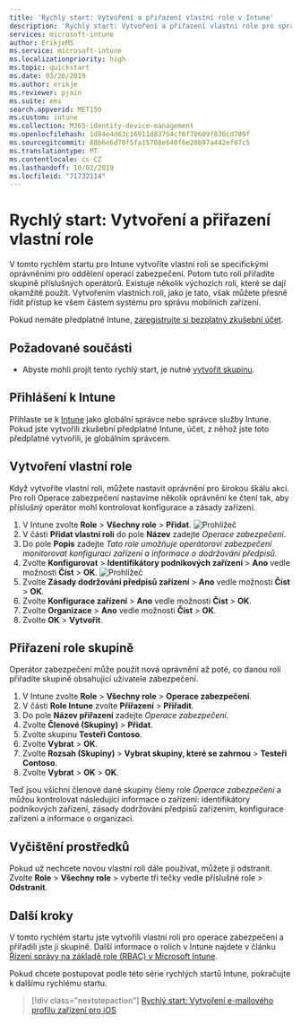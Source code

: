 ```yaml
---
title: 'Rychlý start: Vytvoření a přiřazení vlastní role v Intune'
description: 'Rychlý start: Vytvoření a přiřazení vlastní role pro správce vzdáleného zařízení'
services: microsoft-intune
author: ErikjeMS
ms.service: microsoft-intune
ms.localizationpriority: high
ms.topic: quickstart
ms.date: 03/26/2019
ms.author: erikje
ms.reviewer: pjain
ms.suite: ems
search.appverid: MET150
ms.custom: intune
ms.collection: M365-identity-device-management
ms.openlocfilehash: 1d84e4d63c16911d83754cf6f70609f830cd709f
ms.sourcegitcommit: 88b6e6d70f5fa15708e640f6e20b97a442ef07c5
ms.translationtype: MT
ms.contentlocale: cs-CZ
ms.lasthandoff: 10/02/2019
ms.locfileid: "71732114"
---
```

# <a name="quickstart-create-and-assign-a-custom-role"></a>Rychlý start: Vytvoření a přiřazení vlastní role

V tomto rychlém startu pro Intune vytvoříte vlastní roli se specifickými oprávněními pro oddělení operací zabezpečení. Potom tuto roli přiřadíte skupině příslušných operátorů. Existuje několik výchozích rolí, které se dají okamžitě použít. Vytvořením vlastních rolí, jako je tato, však můžete přesně řídit přístup ke všem částem systému pro správu mobilních zařízení.

Pokud nemáte předplatné Intune, [zaregistrujte si bezplatný zkušební účet](free-trial-sign-up.md).

## <a name="prerequisites"></a>Požadované součásti

- Abyste mohli projít tento rychlý start, je nutné [vytvořit skupinu](quickstart-create-group.md).

## <a name="sign-in-to-intune"></a>Přihlášení k Intune

Přihlaste se k [Intune](https://aka.ms/intuneportal) jako globální správce nebo správce služby Intune. Pokud jste vytvořili zkušební předplatné Intune, účet, z něhož jste toto předplatné vytvořili, je globálním správcem.

## <a name="create-a-custom-role"></a>Vytvoření vlastní role

Když vytvoříte vlastní roli, můžete nastavit oprávnění pro širokou škálu akcí. Pro roli Operace zabezpečení nastavíme několik oprávnění ke čtení tak, aby příslušný operátor mohl kontrolovat konfigurace a zásady zařízení.

1. V Intune zvolte **Role** > **Všechny role** > **Přidat**.
![Prohlížeč](./media/quickstart-create-custom-role/add-custom-role.png)
2. V části **Přidat vlastní roli** do pole **Název** zadejte *Operace zabezpečení*.
3. Do pole **Popis** zadejte *Tato role umožňuje operátorovi zabezpečení monitorovat konfiguraci zařízení a informace o dodržování předpisů.*
4. Zvolte **Konfigurovat** > **Identifikátory podnikových zařízení** > **Ano** vedle možnosti **Číst** > **OK**.
![Prohlížeč](./media/quickstart-create-custom-role/corp-device-id-read.png)
5. Zvolte **Zásady dodržování předpisů zařízení** > **Ano** vedle možnosti **Číst** > **OK**.
6. Zvolte **Konfigurace zařízení** > **Ano** vedle možnosti **Číst** > **OK**.
7. Zvolte **Organizace** > **Ano** vedle možnosti **Číst** > **OK**.
8. Zvolte **OK** > **Vytvořit**.

## <a name="assign-the-role-to-a-group"></a>Přiřazení role skupině

Operátor zabezpečení může použít nová oprávnění až poté, co danou roli přiřadíte skupině obsahující uživatele zabezpečení.

1. V Intune zvolte **Role** > **Všechny role** > **Operace zabezpečení**.
2. V části **Role Intune** zvolte **Přiřazení** > **Přiřadit**.
3. Do pole **Název přiřazení** zadejte *Operace zabezpečení*.
4. Zvolte **Členové (Skupiny)**  > **Přidat**.
5. Zvolte skupinu **Testeři Contoso**.
6. Zvolte **Vybrat** > **OK**.
7. Zvolte **Rozsah (Skupiny)**  > **Vybrat skupiny, které se zahrnou** > **Testeři Contoso**.
8. Zvolte **Vybrat** > **OK** > **OK**.

Teď jsou všichni členové dané skupiny členy role *Operace zabezpečení* a můžou kontrolovat následující informace o zařízení: identifikátory podnikových zařízení, zásady dodržování předpisů zařízením, konfigurace zařízení a informace o organizaci.

## <a name="clean-up-resources"></a>Vyčištění prostředků

Pokud už nechcete novou vlastní roli dále používat, můžete ji odstranit. Zvolte **Role** > **Všechny role** > vyberte tři tečky vedle příslušné role > **Odstranit**.

## <a name="next-steps"></a>Další kroky

V tomto rychlém startu jste vytvořili vlastní roli pro operace zabezpečení a přiřadili jste ji skupině. Další informace o rolích v Intune najdete v článku [Řízení správy na základě role (RBAC) v Microsoft Intune](role-based-access-control.md).

Pokud chcete postupovat podle této série rychlých startů Intune, pokračujte k dalšímu rychlému startu.

> [!div class="nextstepaction"]
> [Rychlý start: Vytvoření e-mailového profilu zařízení pro iOS](../configuration/quickstart-email-profile.md)
